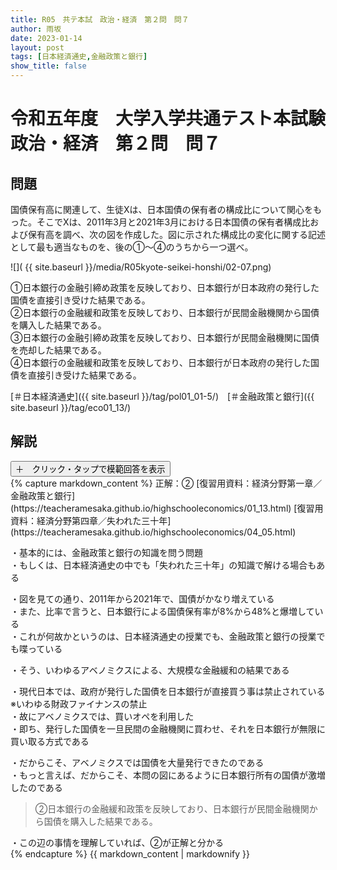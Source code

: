 ```yaml
---
title: R05　共テ本試　政治・経済　第２問　問７
author: 雨坂
date: 2023-01-14
layout: post
tags: [日本経済通史,金融政策と銀行]
show_title: false
---
```

  
# 令和五年度　大学入学共通テスト本試験　政治・経済　第２問　問７  
  
## 問題  
国債保有高に関連して、生徒Xは、日本国債の保有者の構成比について関心をもった。そこでXは、2011年3月と2021年3月における日本国債の保有者構成比および保有高を調べ、次の図を作成した。図に示された構成比の変化に関する記述として最も適当なものを、後の①～④のうちから一つ選べ。  
  
![]( {{ site.baseurl }}/media/R05kyote-seikei-honshi/02-07.png)  
  
①日本銀行の金融引締め政策を反映しており、日本銀行が日本政府の発行した国債を直接引き受けた結果である。  
②日本銀行の金融緩和政策を反映しており、日本銀行が民間金融機関から国債を購入した結果である。  
③日本銀行の金融引締め政策を反映しており、日本銀行が民間金融機関に国債を売却した結果である。  
④日本銀行の金融緩和政策を反映しており、日本銀行が日本政府の発行した国債を直接引き受けた結果である。  
  
[＃日本経済通史]({{ site.baseurl }}/tag/pol01_01-5/)　[＃金融政策と銀行]({{ site.baseurl }}/tag/eco01_13/)  
  
## 解説  
<div class="collapsible">
  <button class="collapsible-button">＋　クリック・タップで模範回答を表示</button>
  <div class="collapsible-content">
    {% capture markdown_content %}
正解：②  
[復習用資料：経済分野第一章／金融政策と銀行](https://teacheramesaka.github.io/highschooleconomics/01_13.html)  
[復習用資料：経済分野第四章／失われた三十年](https://teacheramesaka.github.io/highschooleconomics/04_05.html)  
  
・基本的には、金融政策と銀行の知識を問う問題  
・もしくは、日本経済通史の中でも「失われた三十年」の知識で解ける場合もある  
  
・図を見ての通り、2011年から2021年で、国債がかなり増えている  
・また、比率で言うと、日本銀行による国債保有率が8%から48%と爆増している  
・これが何故かというのは、日本経済通史の授業でも、金融政策と銀行の授業でも喋っている  
  
・そう、いわゆるアベノミクスによる、大規模な金融緩和の結果である  
  
・現代日本では、政府が発行した国債を日本銀行が直接買う事は禁止されている  
※いわゆる財政ファイナンスの禁止  
・故にアベノミクスでは、買いオペを利用した  
・即ち、発行した国債を一旦民間の金融機関に買わせ、それを日本銀行が無限に買い取る方式である  
  
・だからこそ、アベノミクスでは国債を大量発行できたのである  
・もっと言えば、だからこそ、本問の図にあるように日本銀行所有の国債が激増したのである  
  
>②日本銀行の金融緩和政策を反映しており、日本銀行が民間金融機関から国債を購入した結果である。  
  
・この辺の事情を理解していれば、②が正解と分かる  
    {% endcapture %}
    {{ markdown_content | markdownify }}
  </div>
</div>